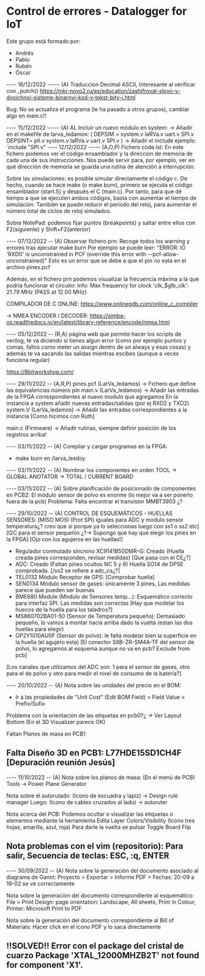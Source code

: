 # Control de errores - Datalogger for IoT
 
Este grupo está formado por: 
  - Andrés
  - Pablo
  - Rubén
  - Óscar

---- 16/12/2022 ----- (A)
Traduccion Decimal ASCII, Interesante al verificar con _putch()
https://mkr-novo2.ru/es/education/zashifrovat-slovo-v-dvoichnoi-sisteme-binarnyi-kod-v-tekst-bity-i.html

Bug: No se actualiza el programa (le ha pasado a otros grupos), cambiar algo en main.c!!

---- 15/12/2022 ----- (A)
AL Incluir un nuevo módulo en system:
 -> Añadir en el makefile de larva_ledamos: ( DEPSIM = system.v laRVa.v uart.v SPI.v DEPSINT= pll.v system.v laRVa.v uart.v SPI.v )
 -> Añadir el include ejemplo: `include "SPI.v"
---- 12/12/2022 ----- (A,O,P)
Fichero code.lst:
En este fichero podemos ver el código ensamblador y la dirección de memoria de cada una de sus instrucciones.
Nos puede servir para, por ejemplo, ver en qué dirección de memoria se guarda una rutina de atención a interrupción.

Sobre las simulaciones: es posible simular directamente el código c. De hecho, cuando se hace make (o make burn), primero se ejecuta el código ensamblador (start.S) y después el C (main.c). Por tanto, para que dé tiempo a que se ejecuten ambos códigos, basta con aumentar el tiempo de simulación. También se puede reducir el periodo del reloj, para aumentar el número total de ciclos de reloj simulados.

Sobre NotePad: podemos fijar puntos (breakpoints) y saltar entre ellos con F2(siguiente) y Shift+F2(anterior)

---- 07/12/2022 -- (A)
Observar fichero prn: Recoge todos los warning y errores tras ejecutar make burn
Por ejemplo se puede leer:
"ERROR: IO 'RXD0' is unconstrained in PCF (override this error with --pcf-allow-unconstrained)"
Esto es un error que se debe a que el pin no esta en el archivo pines.pcf

Además, en el fichero prn podemos visualizar la frecuencia máxima a la que podría funcionar el circuito:
Info: Max frequency for clock 'clk_$glb_clk': 21.79 MHz (PASS at 12.00 MHz)

COMPILADOR DE C ONLINE:
https://www.onlinegdb.com/online_c_compiler

-> NMEA ENCODER / DECODER:
https://simba-os.readthedocs.io/en/latest/library-reference/encode/nmea.html


---- 05/12/2022 -- (R,A) 
página web que permite hacer los scripts de verilog, te va diciendo si tienes algun error 
(como por ejemplo puntos y comas, fallos como meter un assign dentro de un always y esas cosas)
y además te va sacando las salidas mientras escibes (aunque a veces funciona regular)

https://8bitworkshop.com/

---- 29/11/2022 -- (A,R,P) 
pines.pcf (LarVa_ledamos) -> Fichero que define las equivalencias número pin
main.v (LarVa_ledamos) -> Añadir las entradas de la FPGA correspondientes al nuevo modulo que agregamos
En la instancia a system añadir nuevas entradas/salidas (por ej RXD2 y TXD2)
system.V (LarVa_ledamos) -> Añadir las entradas correspondientes a la instancia [Como hicimos con Ruth]

main.c (Firmware) -> Añadir rutinas, siempre definir posición de los registros arriba!


---- 03/11/2022 -- (A) 
Compilar y cargar programas en la FPGA:
- make burn en /larva_lesdoy

---- 03/11/2022 -- (A) 
Nombrar los componentes en orden
TOOL -> GLOBAL ANOTATOR -> TOTAL / CURRENT BOARD

---- 03/11/2022 -- (A) 
Sobre planificación de posicionado de componentes en PCB2:
El módulo sensor de polvo es enorme (lo mejor va a ser ponerlo fuera de la pcb)
Problema: Falta encontrar el transistor MMBT3903 ¿?

---- 29/10/2022 -- (A) 
CONTROL DE ESQUEMÁTICOS - HUELLAS SENSORES:
[MISO MOSI (Prot SPI) iguales para ADC y modulo sensor temperatura¿? creo que si porque ya lo seleccionas luego con ss1 o ss2 etc]
[I2C para el sensor pequeñin ¿?-> Supongo que hay que elegir los pines en la FPGA]
[Ojo con los agujeros en las huellas!]
- Regulador conmutado síncrono XC9141B50DMR-G: Creado (Huella creada pines corresponden, revisar medidas) [Que pasa con el CE¿?]
- ADC: Creado (Faltan pines ocultos NC 5 y 6) Huella SO14 de DPSE comprobada. [/ss2 se refiere a adc_cs¿?]
- TEL0132 Módulo Receptor de GPS: [Comprobar huella]
- SEN0134 Módulo sensor de gases: únicamente 3 pines, Las medidas parece que pueden ser buenas
- BME680 Module (Modulo de Sensores temp...): Esquemático correcto para interfaz SPI. Las medidas son correctas [Hay que modelar los huecos de la huella para los taladros?]
- MS860702BA01-50 (Sensor de Temperatura pequeño): Demasiado pequeño, lo vamos a montar hacia arriba dado la vuelta (estan las dos huellas para elegir)
- GP2Y1010AU0F (Sensor de polvo): le falta modelar bien la superficie en la huella (el agujero esta) [El conector S6B-ZR-SM4A-TF del sensor de polvo, lo agregamos al esquema aunque no va en pcb? Exclude from pcb]

[Los canales que utilizamos del ADC son: 1 para el sensor de gases, otro para el de polvo y otro para medir el nivel de consumo de la batería?]




---- 20/10/2022 -- (A)
Nota sobre las unidades del precio en el BOM:
- Ir a las propiedades de "Unit Cost" (Edit BOM Field) > Field Value > Prefix/Sufix

Problema con la orientación de las etiquetas en pcb0?¿ -> Ver Layout Bottom (En el 3D Visualizer parece OK)

Faltan Planos de masa en PCB1

Falta Diseño 3D en PCB1: L77HDE15SD1CH4F [Depuración reunión Jesús]
-------

---- 11/10/2022 -- (A)
Nota sobre los planos de masa:
(En el menú de PCB) Tools -> Power Plane Generator

Nota sobre el autorutado:
(Icono de escuadra y lapiz) -> Design rule manager
Luego: (Icono de cables cruzados al lado) -> autoruter

Nota acerca del PCB:
Podemos ocultar o visualizar las etiquetas o elementos mediante la herramienta Edita Layer Colors/Visibility (Icono tres hojas, amarilla, azul, roja)
Para darle la vuelta se pulsar Toggle Board Flip

Nota problemas con el vim (repositorio):
Para salir, Secuencia de teclas: ESC, :q, ENTER
-------

---- 30/09/2022 -- (A)
Nota sobre la generación del documento asociado al diagrama de Gannt:
Proyecto > Exportar > Informe PDF > Fechas: 20-09 a 19-02 se ve correctamente

Nota sobre la generación del documento correspondiente al esquemático:
File > Print Design: page orientation: Landscape, All sheets, Print in Colour, Printer: Microsoft Print to PDF 

Nota sobre la generación del documento correspondiente al Bill of Materials:
Hacer click en el icono PDF y lo saca directamente

!!SOLVED!!
Error con el package del cristal de cuarzo
Package 'XTAL_12000MHZB2T' not found for component 'X1'.
-------